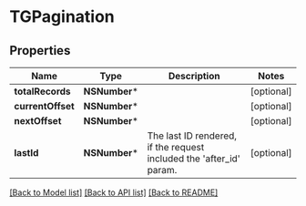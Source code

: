 # TGPagination

## Properties
Name | Type | Description | Notes
------------ | ------------- | ------------- | -------------
**totalRecords** | **NSNumber*** |  | [optional] 
**currentOffset** | **NSNumber*** |  | [optional] 
**nextOffset** | **NSNumber*** |  | [optional] 
**lastId** | **NSNumber*** | The last ID rendered, if the request included the &#39;after_id&#39; param. | [optional] 

[[Back to Model list]](../README.md#documentation-for-models) [[Back to API list]](../README.md#documentation-for-api-endpoints) [[Back to README]](../README.md)


